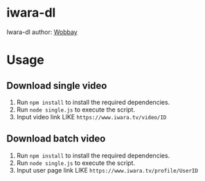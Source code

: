 # iwara-dl
Iwara-dl
author: [Wobbay](https://www.wobbay.xyz/wb10594)

# Usage
## Download single video
1. Run `npm install` to install the required dependencies.
2. Run `node single.js` to execute the script.
3. Input video link LIKE `https://www.iwara.tv/video/ID`

## Download batch video
1. Run `npm install` to install the required dependencies.
2. Run `node single.js` to execute the script.
3. Input user page link LIKE `https://www.iwara.tv/profile/UserID`
